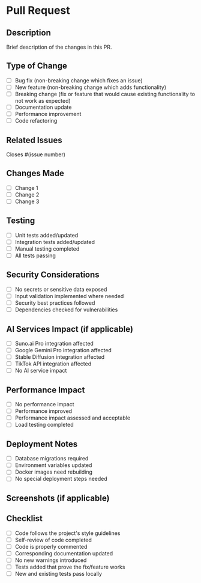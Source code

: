 # Pull Request

## Description
Brief description of the changes in this PR.

## Type of Change
- [ ] Bug fix (non-breaking change which fixes an issue)
- [ ] New feature (non-breaking change which adds functionality)
- [ ] Breaking change (fix or feature that would cause existing functionality to not work as expected)
- [ ] Documentation update
- [ ] Performance improvement
- [ ] Code refactoring

## Related Issues
Closes #(issue number)

## Changes Made
- [ ] Change 1
- [ ] Change 2
- [ ] Change 3

## Testing
- [ ] Unit tests added/updated
- [ ] Integration tests added/updated
- [ ] Manual testing completed
- [ ] All tests passing

## Security Considerations
- [ ] No secrets or sensitive data exposed
- [ ] Input validation implemented where needed
- [ ] Security best practices followed
- [ ] Dependencies checked for vulnerabilities

## AI Services Impact (if applicable)
- [ ] Suno.ai Pro integration affected
- [ ] Google Gemini Pro integration affected
- [ ] Stable Diffusion integration affected
- [ ] TikTok API integration affected
- [ ] No AI service impact

## Performance Impact
- [ ] No performance impact
- [ ] Performance improved
- [ ] Performance impact assessed and acceptable
- [ ] Load testing completed

## Deployment Notes
- [ ] Database migrations required
- [ ] Environment variables updated
- [ ] Docker images need rebuilding
- [ ] No special deployment steps needed

## Screenshots (if applicable)
<!-- Add screenshots here -->

## Checklist
- [ ] Code follows the project's style guidelines
- [ ] Self-review of code completed
- [ ] Code is properly commented
- [ ] Corresponding documentation updated
- [ ] No new warnings introduced
- [ ] Tests added that prove the fix/feature works
- [ ] New and existing tests pass locally